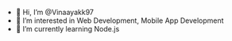 - 👋 Hi, I’m @Vinaayakk97
- 👀 I’m interested in Web Development, Mobile App Development
- 🌱 I’m currently learning Node.js
 
<!---
Vinaayakk97/Vinaayakk97 is a ✨ special ✨ repository because its `README.md` (this file) appears on your GitHub profile.
You can click the Preview link to take a look at your changes.
--->
